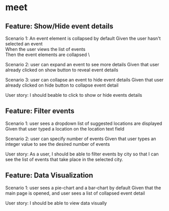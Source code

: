 # meet

## Feature: Show/Hide event details

  Scenario 1: An event element is collapsed by default
      Given the user hasn't selected an event \
      When the user views the list of events \
      Then the event elements are collapsed \
   
  Scenario 2: user can expand an event to see more details
     Given that user already clicked on show button to reveal event details
     
  Scenario 3: user can collapse an event to hide event details
     Given that user already clicked on hide button to collapse event detail
     
  User story:  I should beable to click to show or hide events details

## Feature: Filter events 

  Scenario 1: user sees a dropdown list of suggested locations are displayed 
     Given that user typed a location on the location text field
     
  Scenario 2: user can specify number of events
    Given that user types an integer value to see the desired number of events 
     
  User story: As a user, 
  I should be able to filter events by city 
  so that I can see the list of events that take place in the selected city.
    

## Feature: Data Visualization 

  Scenario 1: user sees a pie-chart and a bar-chart by default
     Given that the main page is opened, and user sees a list of collapsed event detail
     
  User story:  I should be able to view data visually

